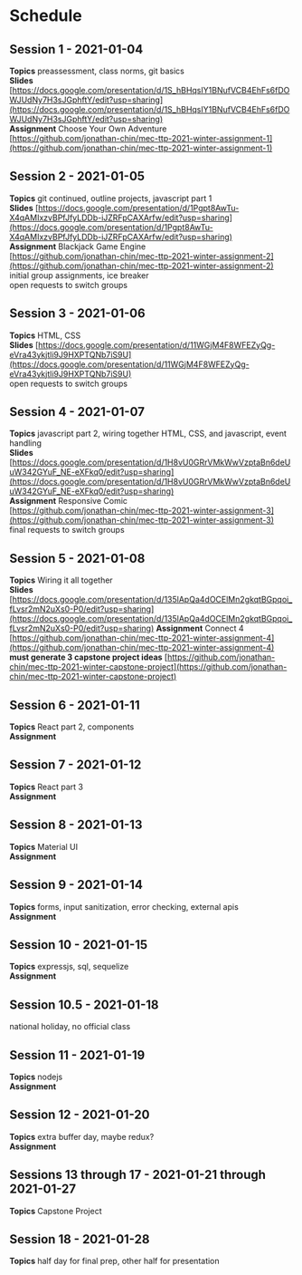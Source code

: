 # Schedule

## Session 1 - 2021-01-04
**Topics** preassessment, class norms, git basics  
**Slides** [https://docs.google.com/presentation/d/1S_hBHqsIY1BNufVCB4EhFs6fDOWJUdNy7H3sJGphftY/edit?usp=sharing](https://docs.google.com/presentation/d/1S_hBHqsIY1BNufVCB4EhFs6fDOWJUdNy7H3sJGphftY/edit?usp=sharing)  
**Assignment** Choose Your Own Adventure  
[https://github.com/jonathan-chin/mec-ttp-2021-winter-assignment-1](https://github.com/jonathan-chin/mec-ttp-2021-winter-assignment-1)

## Session 2 - 2021-01-05
**Topics** git continued, outline projects, javascript part 1  
**Slides** [https://docs.google.com/presentation/d/1Pgpt8AwTu-X4qAMIxzvBPfJfyLDDb-iJZRFpCAXArfw/edit?usp=sharing](https://docs.google.com/presentation/d/1Pgpt8AwTu-X4qAMIxzvBPfJfyLDDb-iJZRFpCAXArfw/edit?usp=sharing)  
**Assignment** Blackjack Game Engine  
[https://github.com/jonathan-chin/mec-ttp-2021-winter-assignment-2](https://github.com/jonathan-chin/mec-ttp-2021-winter-assignment-2)  
initial group assignments, ice breaker  
open requests to switch groups

## Session 3 - 2021-01-06
**Topics** HTML, CSS  
**Slides** [https://docs.google.com/presentation/d/11WGjM4F8WFEZyQg-eVra43ykjtli9J9HXPTQNb7iS9U](https://docs.google.com/presentation/d/11WGjM4F8WFEZyQg-eVra43ykjtli9J9HXPTQNb7iS9U)  
open requests to switch groups

## Session 4 - 2021-01-07
**Topics** javascript part 2, wiring together HTML, CSS, and javascript, event handling  
**Slides** [https://docs.google.com/presentation/d/1H8vU0GRrVMkWwVzptaBn6deUuW342GYuF_NE-eXFkq0/edit?usp=sharing](https://docs.google.com/presentation/d/1H8vU0GRrVMkWwVzptaBn6deUuW342GYuF_NE-eXFkq0/edit?usp=sharing)  
**Assignment** Responsive Comic  
[https://github.com/jonathan-chin/mec-ttp-2021-winter-assignment-3](https://github.com/jonathan-chin/mec-ttp-2021-winter-assignment-3)  
final requests to switch groups

## Session 5 - 2021-01-08
**Topics** Wiring it all together  
**Slides** [https://docs.google.com/presentation/d/135lApQa4dOCElMn2gkqtBGpqoi_fLvsr2mN2uXs0-P0/edit?usp=sharing](https://docs.google.com/presentation/d/135lApQa4dOCElMn2gkqtBGpqoi_fLvsr2mN2uXs0-P0/edit?usp=sharing)
**Assignment** Connect 4  
[https://github.com/jonathan-chin/mec-ttp-2021-winter-assignment-4](https://github.com/jonathan-chin/mec-ttp-2021-winter-assignment-4)
**must generate 3 capstone project ideas**
[https://github.com/jonathan-chin/mec-ttp-2021-winter-capstone-project](https://github.com/jonathan-chin/mec-ttp-2021-winter-capstone-project)

## Session 6 - 2021-01-11
**Topics** React part 2, components  
**Assignment** 

## Session 7 - 2021-01-12
**Topics** React part 3  
**Assignment** 

## Session 8 - 2021-01-13
**Topics** Material UI  
**Assignment** 

## Session 9 - 2021-01-14
**Topics** forms, input sanitization, error checking, external apis  
**Assignment** 

## Session 10 - 2021-01-15
**Topics** expressjs, sql, sequelize  
**Assignment** 

## Session 10.5 - 2021-01-18
national holiday, no official class

## Session 11 - 2021-01-19
**Topics** nodejs  
**Assignment** 

## Session 12 - 2021-01-20
**Topics** extra buffer day, maybe redux?  
**Assignment** 

## Sessions 13 through 17 - 2021-01-21 through 2021-01-27
**Topics** Capstone Project

## Session 18 - 2021-01-28
**Topics** half day for final prep, other half for presentation
